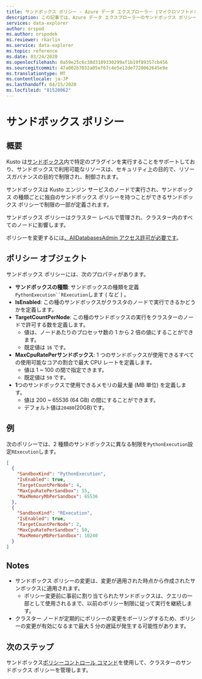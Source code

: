 ```yaml
---
title: サンドボックス ポリシー - Azure データ エクスプローラー |マイクロソフトドキュメント
description: この記事では、Azure データ エクスプローラーのサンドボックス ポリシーについて説明します。
services: data-explorer
author: orspod
ms.author: orspodek
ms.reviewer: rkarlin
ms.service: data-explorer
ms.topic: reference
ms.date: 03/24/2020
ms.openlocfilehash: 0a59e25c6c38d3189330299af1b19f89357cb456
ms.sourcegitcommit: 47a002b7032a05ef67c4e5e12de7720062645e9e
ms.translationtype: MT
ms.contentlocale: ja-JP
ms.lasthandoff: 04/15/2020
ms.locfileid: "81520062"
---
```

# <a name="sandbox-policy"></a>サンドボックス ポリシー

## <a name="overview"></a>概要

Kusto は[サンドボックス](../concepts/sandboxes.md)内で特定のプラグインを実行することをサポートしており、サンドボックスで利用可能なリソースは、セキュリティ上の目的で、リソースガバナンスの目的で制限され、制御されます。

サンドボックスは Kusto エンジン サービスのノードで実行され、サンドボックス の種類ごとに独自のサンドボックス ポリシーを持つことができるサンドボックス ポリシーで制限の一部が定義されます。

サンドボックス ポリシーはクラスター レベルで管理され、クラスター内のすべてのノードに影響します。

ポリシーを変更するには[、AllDatabasesAdmin アクセス許可が必要です](../management/access-control/role-based-authorization.md)。

## <a name="the-policy-object"></a>ポリシー オブジェクト

サンドボックス ポリシーには、次のプロパティがあります。

* **サンドボックスの種類**: サンドボックスの種類を定義`PythonExecution``RExecution`します ( など ) 。
* **IsEnabled**: この種のサンドボックスがクラスタのノードで実行できるかどうかを定義します。
* **TargetCountPerNode**: この種のサンドボックスの実行をクラスターのノードで許可する数を定義します。
  * 値は、ノードあたりのプロセッサ数の 1 から 2 倍の値にすることができます。
  * 既定値は `16` です。
* **MaxCpuRatePerサンドボックス**: 1 つのサンドボックスが使用できるすべての使用可能なコアの割合で最大 CPU レートを定義します。
  * 値は 1 ~ 100 の間で指定できます。
  * 既定値は `50` です。
* **1**つのサンドボックスで使用できるメモリの最大量 (MB 単位) を定義します。
  * 値は 200 ~ 65536 (64 GB) の間にすることができます。
  * デフォルト値は`20480`(20GB)です。

## <a name="example"></a>例

次のポリシーでは、2 種類のサンドボックスに異なる制限を`PythonExecution`設定`RExecution`します。

```json
[
  {
    "SandboxKind": "PythonExecution",
    "IsEnabled": true,
    "TargetCountPerNode": 4,
    "MaxCpuRatePerSandbox": 55,
    "MaxMemoryMbPerSandbox": 65536
  },
  {
    "SandboxKind": "RExecution",
    "IsEnabled": true,
    "TargetCountPerNode": 2,
    "MaxCpuRatePerSandbox": 50,
    "MaxMemoryMbPerSandbox": 10240
  }
]
```

## <a name="notes"></a>Notes

* サンドボックス ポリシーの変更は、変更が適用された時点から作成されたサンボックスに適用されます。
  * ポリシー変更前に事前に割り当てられたサンドボックスは、クエリの一部として使用されるまで、以前のポリシー制限に従って実行を継続します。
* クラスター ノードが定期的にポリシーの変更をポーリングするため、ポリシーの変更が有効になるまで最大 5 分の遅延が発生する可能性があります。

## <a name="next-steps"></a>次のステップ

サンドボックス[ポリシーコントロール コマンド](../management/sandbox-policy.md)を使用して、クラスターのサンドボックス ポリシーを管理します。